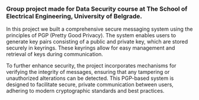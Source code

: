 ### Group project made for Data Security course at The School of Electrical Engineering, University of Belgrade.

In this project we built a comprehensive secure messaging system using the principles of PGP (Pretty Good Privacy). The system enables users to generate key pairs consisting of a public and private key, which are stored securely in keyrings. These keyrings allow for easy management and retrieval of keys during communication.

To further enhance security, the project incorporates mechanisms for verifying the integrity of messages, ensuring that any tampering or unauthorized alterations can be detected. This PGP-based system is designed to facilitate secure, private communication between users, adhering to modern cryptographic standards and best practices.
